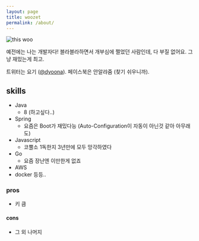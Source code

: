 ```yaml
---
layout: page
title: woozet
permalink: /about/
---
```

![this woo](https://igcdn-photos-g-a.akamaihd.net/hphotos-ak-xpa1/t51.2885-19/10375628_675627872517414_1267613971_a.jpg)


예전에는 나는 개발자다! 블라블라하면서 개부심에 쩔었던 사람인데, 다 부질 없어요. 그냥 재밌는게 최고.

트위터는 요기 ([@dyoona](https://twitter.com/dyoona)). 페이스북은 안알랴줌 (찾기 쉬우니까).

## skills
- Java
  - 8 (하고싶다..)
- Spring
  - 요즘은 Boot가 재밌다능 (Auto-Configuration이 자동이 아닌것 같아 아무래도)
- Javascript
  - 코뿔소 1독한지 3년만에 모두 망각하였다
- Go
  - 요즘 장난엔 이만한게 없죠
- AWS
- docker
등등..

### pros
- 키 큼

#### cons
- 그 외 나머지
